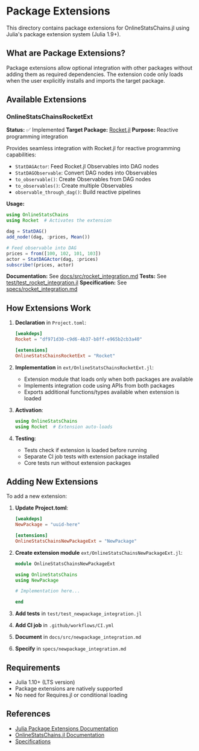 # Package Extensions

This directory contains package extensions for OnlineStatsChains.jl using Julia's package extension system (Julia 1.9+).

## What are Package Extensions?

Package extensions allow optional integration with other packages without adding them as required dependencies. The extension code only loads when the user explicitly installs and imports the target package.

## Available Extensions

### OnlineStatsChainsRocketExt

**Status:** ✅ Implemented
**Target Package:** [Rocket.jl](https://github.com/biaslab/Rocket.jl)
**Purpose:** Reactive programming integration

Provides seamless integration with Rocket.jl for reactive programming capabilities:

- `StatDAGActor`: Feed Rocket.jl Observables into DAG nodes
- `StatDAGObservable`: Convert DAG nodes into Observables
- `to_observable()`: Create Observables from DAG nodes
- `to_observables()`: Create multiple Observables
- `observable_through_dag()`: Build reactive pipelines

**Usage:**
```julia
using OnlineStatsChains
using Rocket  # Activates the extension

dag = StatDAG()
add_node!(dag, :prices, Mean())

# Feed observable into DAG
prices = from([100, 102, 101, 103])
actor = StatDAGActor(dag, :prices)
subscribe!(prices, actor)
```

**Documentation:** See [docs/src/rocket_integration.md](../docs/src/rocket_integration.md)
**Tests:** See [test/test_rocket_integration.jl](../test/test_rocket_integration.jl)
**Specification:** See [specs/rocket_integration.md](../specs/rocket_integration.md)

## How Extensions Work

1. **Declaration** in `Project.toml`:
   ```toml
   [weakdeps]
   Rocket = "df971d30-c9d6-4b37-b8ff-e965b2cb3a40"

   [extensions]
   OnlineStatsChainsRocketExt = "Rocket"
   ```

2. **Implementation** in `ext/OnlineStatsChainsRocketExt.jl`:
   - Extension module that loads only when both packages are available
   - Implements integration code using APIs from both packages
   - Exports additional functions/types available when extension is loaded

3. **Activation**:
   ```julia
   using OnlineStatsChains
   using Rocket  # Extension auto-loads
   ```

4. **Testing**:
   - Tests check if extension is loaded before running
   - Separate CI job tests with extension package installed
   - Core tests run without extension packages

## Adding New Extensions

To add a new extension:

1. **Update Project.toml**:
   ```toml
   [weakdeps]
   NewPackage = "uuid-here"

   [extensions]
   OnlineStatsChainsNewPackageExt = "NewPackage"
   ```

2. **Create extension module** `ext/OnlineStatsChainsNewPackageExt.jl`:
   ```julia
   module OnlineStatsChainsNewPackageExt

   using OnlineStatsChains
   using NewPackage

   # Implementation here...

   end
   ```

3. **Add tests** in `test/test_newpackage_integration.jl`

4. **Add CI job** in `.github/workflows/CI.yml`

5. **Document** in `docs/src/newpackage_integration.md`

6. **Specify** in `specs/newpackage_integration.md`

## Requirements

- Julia 1.10+ (LTS version)
- Package extensions are natively supported
- No need for Requires.jl or conditional loading

## References

- [Julia Package Extensions Documentation](https://pkgdocs.julialang.org/v1/creating-packages/#Conditional-loading-of-code-in-packages-(Extensions))
- [OnlineStatsChains.jl Documentation](../docs/)
- [Specifications](../specs/)
